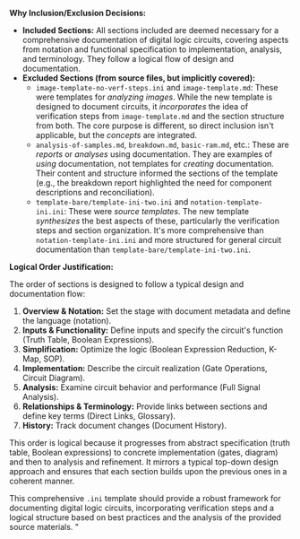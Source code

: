 
**Why Inclusion/Exclusion Decisions:**

* **Included Sections:** All sections included are deemed necessary for a comprehensive documentation of digital logic circuits, covering aspects from notation and functional specification to implementation, analysis, and terminology. They follow a logical flow of design and documentation.
* **Excluded Sections (from source files, but implicitly covered):**
    * `image-template-no-verf-steps.ini` and `image-template.md`: These were templates for *analyzing images*. While the new template is designed to document circuits, it *incorporates* the idea of verification steps from `image-template.md` and the section structure from both. The core purpose is different, so direct inclusion isn't applicable, but the *concepts* are integrated.
    * `analysis-of-samples.md`, `breakdown.md`, `basic-ram.md`, etc.: These are *reports* or *analyses* using documentation. They are examples of *using* documentation, not templates for *creating* documentation. Their content and structure informed the sections of the template (e.g., the breakdown report highlighted the need for component descriptions and reconciliation).
    * `template-bare/template-ini-two.ini` and `notation-template-ini.ini`: These were *source templates*. The new template *synthesizes* the best aspects of these, particularly the verification steps and section organization.  It's more comprehensive than `notation-template-ini.ini` and more structured for general circuit documentation than `template-bare/template-ini-two.ini`.

**Logical Order Justification:**

The order of sections is designed to follow a typical design and documentation flow:

1. **Overview & Notation:** Set the stage with document metadata and define the language (notation).
2. **Inputs & Functionality:** Define inputs and specify the circuit's function (Truth Table, Boolean Expressions).
3. **Simplification:** Optimize the logic (Boolean Expression Reduction, K-Map, SOP).
4. **Implementation:** Describe the circuit realization (Gate Operations, Circuit Diagram).
5. **Analysis:** Examine circuit behavior and performance (Full Signal Analysis).
6. **Relationships & Terminology:** Provide links between sections and define key terms (Direct Links, Glossary).
7. **History:** Track document changes (Document History).

This order is logical because it progresses from abstract specification (truth table, Boolean expressions) to concrete implementation (gates, diagram) and then to analysis and refinement. It mirrors a typical top-down design approach and ensures that each section builds upon the previous ones in a coherent manner.

This comprehensive `.ini` template should provide a robust framework for documenting digital logic circuits, incorporating verification steps and a logical structure based on best practices and the analysis of the provided source materials.
"